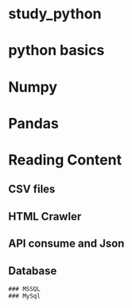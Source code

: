 # study_python
 
# python basics

# Numpy

# Pandas



# Reading Content

  ## CSV files


  ## HTML Crawler

  ## API consume and Json

  ## Database

    ### MSSQL 
    ### MySql
